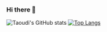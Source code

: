 ### Hi there 👋

<!--
**Taoudi/Taoudi** is a ✨ _special_ ✨ repository because its `README.md` (this file) appears on your GitHub profile.

Here are some ideas to get you started:

- 🔭 I’m currently working on ...
- 🌱 I’m currently learning ...
- 👯 I’m looking to collaborate on ...
- 🤔 I’m looking for help with ...
- 💬 Ask me about ...
- 📫 How to reach me: ...
- 😄 Pronouns: ...
- ⚡ Fun fact: ...
-->
![Taoudi's GitHub stats](https://github-readme-stats.vercel.app/api?username=Taoudi&show_icons=true&theme=transparent)
[![Top Langs](https://github-readme-stats.vercel.app/api/top-langs/?username=Taoudi&layout=compact&show_icons=true&theme=transparent&hide=JupyterNotebook)](https://github.com/Taoudi/github-readme-stats)

